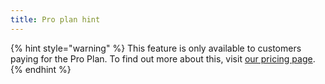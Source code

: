 ```yaml
---
title: Pro plan hint
---
```


{% hint style="warning" %}
This feature is only available to customers paying for the Pro Plan. To find out more about this, visit [our pricing page](https://react-joyride.com/).
{% endhint %}
